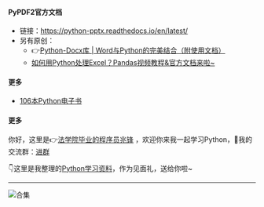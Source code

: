 #### PyPDF2官方文档

- 链接：https://python-pptx.readthedocs.io/en/latest/
- 另有原创：
  - 👉[Python-Docx库 | Word与Python的完美结合（附使用文档）](http://mp.weixin.qq.com/s?__biz=MzI2Nzg5MjgyNg==&mid=2247491631&idx=1&sn=c169f107acfb03b2f37661a4b6f50587&chksm=eaf5411add82c80c59af213553db3020d0b5a439b84dcb21086258a6a9b2de2719df0390e32a#rd)
  - [如何用Python处理Excel？Pandas视频教程&官方文档来啦~](http://mp.weixin.qq.com/s?__biz=MzI2Nzg5MjgyNg==&mid=2247487280&idx=1&sn=504f948be74ae8a2fa9f3419ef8fbc5d&chksm=eaf6ae05dd812713b99e1164589d17333173ac0c60c2bfcf1942c84f8fcbac225664ec248923#rd)

#### 更多

- [106本Python电子书](https://mp.weixin.qq.com/s/Wa27Or7SaChF5rCw7LLdVg)




#### 更多


你好，这里是👉[法学院毕业的程序员兆锋](https://mp.weixin.qq.com/s/UrJ5PkRWYydaajGetUqFYQ) ，欢迎你来我一起学习Python，🚸我的交流群：[进群](https://mp.weixin.qq.com/s/wx-JkgOUoJhb-7ZESxl93w) 

👇这里是我整理的[Python学习资料](https://mp.weixin.qq.com/s/2LiIoxPl2SwPHWVxP6UaJQ)，作为见面礼，送给你啦~

------





![合集](https://img-blog.csdnimg.cn/20210303170458567.jpg?x-oss-process=image/watermark,type_ZmFuZ3poZW5naGVpdGk,shadow_10,text_aHR0cHM6Ly9ibG9nLmNzZG4ubmV0L3dlaXhpbl80MjMyMTUxNw==,size_16,color_FFFFFF,t_70#pic_center)